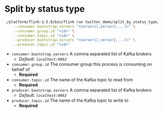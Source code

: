 # Split by status type
```bash
./platform/flink-1.5.0/bin/flink run twitter_demo/split_by_status_type/target/split_by_status_type-0.1.jar \
    --consumer.bootstrap.servers "<server1[,server2,...]>" \
    --consumer.group.id "<id>" \
    --consumer.topic.id "<id>" \
    --producer.bootstrap.servers "<server1[,server2,...]>" \
    --producer.topic.id "<id>"
```
- `consumer.bootstrap.servers` A comma separated list of Kafka brokers
    - _Default: `localhost:9092`_
- `consumer.group.id` The consumer group this process is consuming on behalf of
    - **Required**
- `consumer.topic.id` The name of the Kafka topic to read from
    - **Required**
- `producer.bootstrap.servers` A comma separated list of Kafka brokers
    - _Default: `localhost:9092`_
- `producer.topic.id` The name of the Kafka topic to write to
    - **Required**
    